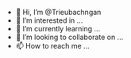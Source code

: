 - 👋 Hi, I’m @Trieubachngan
- 👀 I’m interested in ...
- 🌱 I’m currently learning ...
- 💞️ I’m looking to collaborate on ...
- 📫 How to reach me ...

<!---
Trieubachngan/Trieubachngan is a ✨ special ✨ repository because its `README.md` (this file) appears on your GitHub profile.
You can click the Preview link to take a look at your changes.
--->
